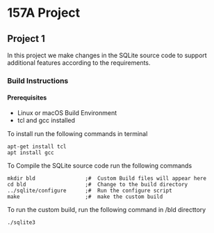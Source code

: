# 157A Project
## Project 1

In this project we make changes in the SQLite source code to support additional features according to the requirements.

### Build Instructions

#### Prerequisites

* Linux or macOS Build Environment
* tcl and gcc installed

To install run the following commands in terminal

```
apt-get install tcl
apt install gcc
```



To Compile the SQLite source code run the following commands

```
mkdir bld                ;#  Custom Build files will appear here
cd bld                   ;#  Change to the build directory
../sqlite/configure      ;#  Run the configure script
make                     ;#  make the custom build
```

To run the custom build, run the following command in /bld directtory

```
./sqlite3
```
